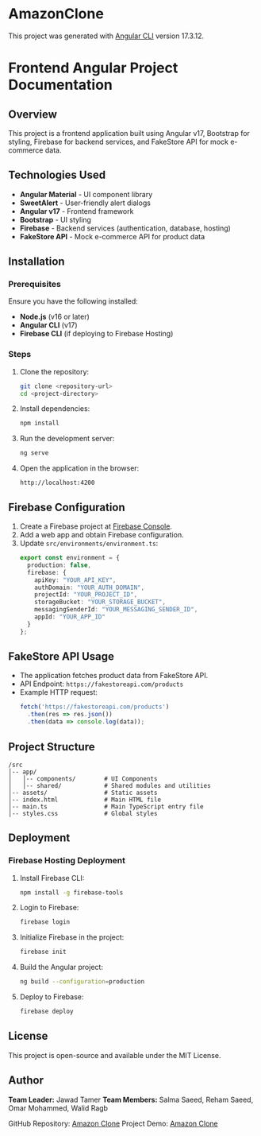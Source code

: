# AmazonClone

This project was generated with [Angular CLI](https://github.com/angular/angular-cli) version 17.3.12.

# Frontend Angular Project Documentation

## Overview
This project is a frontend application built using Angular v17, Bootstrap for styling, Firebase for backend services, and FakeStore API for mock e-commerce data.

## Technologies Used
- **Angular Material** - UI component library
- **SweetAlert** - User-friendly alert dialogs
- **Angular v17** - Frontend framework
- **Bootstrap** - UI styling
- **Firebase** - Backend services (authentication, database, hosting)
- **FakeStore API** - Mock e-commerce API for product data

## Installation
### Prerequisites
Ensure you have the following installed:
- **Node.js** (v16 or later)
- **Angular CLI** (v17)
- **Firebase CLI** (if deploying to Firebase Hosting)

### Steps
1. Clone the repository:
   ```sh
   git clone <repository-url>
   cd <project-directory>
   ```
2. Install dependencies:
   ```sh
   npm install
   ```
3. Run the development server:
   ```sh
   ng serve
   ```
4. Open the application in the browser:
   ```
   http://localhost:4200
   ```

## Firebase Configuration
1. Create a Firebase project at [Firebase Console](https://console.firebase.google.com/).
2. Add a web app and obtain Firebase configuration.
3. Update `src/environments/environment.ts`:
   ```typescript
   export const environment = {
     production: false,
     firebase: {
       apiKey: "YOUR_API_KEY",
       authDomain: "YOUR_AUTH_DOMAIN",
       projectId: "YOUR_PROJECT_ID",
       storageBucket: "YOUR_STORAGE_BUCKET",
       messagingSenderId: "YOUR_MESSAGING_SENDER_ID",
       appId: "YOUR_APP_ID"
     }
   };
   ```

## FakeStore API Usage
- The application fetches product data from FakeStore API.
- API Endpoint: `https://fakestoreapi.com/products`
- Example HTTP request:
  ```typescript
  fetch('https://fakestoreapi.com/products')
    .then(res => res.json())
    .then(data => console.log(data));
  ```

## Project Structure
```
/src
│-- app/
│   │-- components/        # UI Components
│   │-- shared/            # Shared modules and utilities
│-- assets/                # Static assets
│-- index.html             # Main HTML file
│-- main.ts                # Main TypeScript entry file
│-- styles.css             # Global styles
```

## Deployment
### Firebase Hosting Deployment
1. Install Firebase CLI:
   ```sh
   npm install -g firebase-tools
   ```
2. Login to Firebase:
   ```sh
   firebase login
   ```
3. Initialize Firebase in the project:
   ```sh
   firebase init
   ```
4. Build the Angular project:
   ```sh
   ng build --configuration=production
   ```
5. Deploy to Firebase:
   ```sh
   firebase deploy
   ```

## License
This project is open-source and available under the MIT License.

## Author
**Team Leader:** Jawad Tamer
**Team Members:** Salma Saeed, Reham Saeed, Omar Mohammed, Walid Ragb

GitHub Repository: [Amazon Clone](https://github.com/jawadTamer/Amazon-clone.git)
Project Demo: [Amazon Clone](https://amazon-clone36.netlify.app/home)
